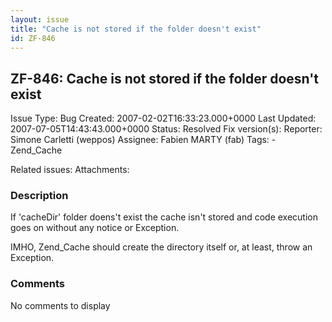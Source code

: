 ```yaml
---
layout: issue
title: "Cache is not stored if the folder doesn't exist"
id: ZF-846
---
```


ZF-846: Cache is not stored if the folder doesn't exist
-------------------------------------------------------

 Issue Type: Bug Created: 2007-02-02T16:33:23.000+0000 Last Updated: 2007-07-05T14:43:43.000+0000 Status: Resolved Fix version(s): 
 Reporter:  Simone Carletti (weppos)  Assignee:  Fabien MARTY (fab)  Tags: - Zend\_Cache
 
 Related issues: 
 Attachments: 
### Description

If 'cacheDir' folder doens't exist the cache isn't stored and code execution goes on without any notice or Exception.

IMHO, Zend\_Cache should create the directory itself or, at least, throw an Exception.

 

 

### Comments

No comments to display